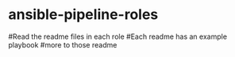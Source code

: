 
# ansible-pipeline-roles
#Read the readme files in each role
#Each readme has an example playbook
#more to those readme